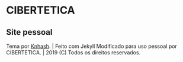 # CIBERTETICA

## Site pessoal

Tema por [Knhash](https://github.com/knhash). | Feito com Jekyll
Modificado para uso pessoal por CIBERTETICA. | 2019 (C) Todos os direitos reservados.
